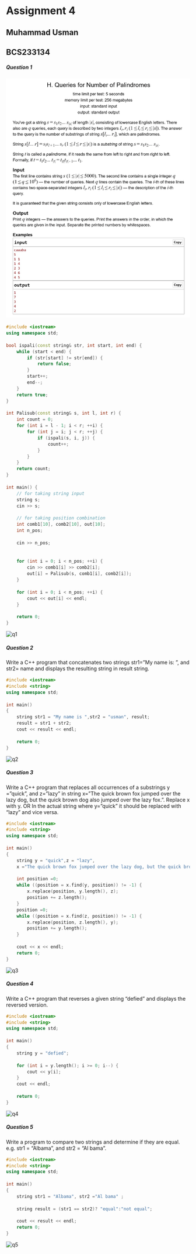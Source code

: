 # Assignment 4 
## Muhammad Usman
## BCS233134

##### Question 1
![q1](img/question1i.png)
```cpp
#include <iostream>
using namespace std;

bool ispali(const string& str, int start, int end) {
    while (start < end) {
        if (str[start] != str[end]) {
            return false;
        }
        start++;
        end--;
    }
    return true;
}

int Palisub(const string& s, int l, int r) {
    int count = 0;
    for (int i = l - 1; i < r; ++i) {
        for (int j = i; j < r; ++j) {
            if (ispali(s, i, j)) {
                count++;
            }
        }
    }
    return count;
}

int main() {
    // for taking string input
    string s;
    cin >> s;
    
    // for taking position combination
    int comb1[10], comb2[10], out[10];
    int n_pos;
    
    cin >> n_pos;
    

    for (int i = 0; i < n_pos; ++i) {
        cin >> comb1[i] >> comb2[i];
        out[i] = Palisub(s, comb1[i], comb2[i]);
    }
    
    for (int i = 0; i < n_pos; ++i) {
        cout << out[i] << endl;
    }
    
    return 0;
}

```
![q1](/img/question1.png)
##### Question 2
Write a C++ program that concatenates two strings str1=”My name is: ”, and str2= name and displays the resulting string in result string.

```cpp
#include <iostream>
#include <string>
using namespace std;

int main()
{
    string str1 = "My name is ",str2 = "usman", result;
    result = str1 + str2;
    cout << result << endl;
    
    return 0;
}

```
![q2](/img/question2.png)
##### Question 3
Write a C++ program that replaces all occurrences of a substrings y =”quick”, and z=”lazy” in string x=”The quick brown fox jumped over the lazy dog, but the quick brown dog also jumped over the lazy fox.”. Replace x with y. OR In the actual string where y=”quick” it should be replaced with “lazy” and vice versa. 
```cpp
#include <iostream>
#include <string>
using namespace std;

int main()
{
    string y = "quick",z = "lazy",
    x ="The quick brown fox jumped over the lazy dog, but the quick brown dog also jumped over the lazy fox",last;
    
    int position =0;
    while ((position = x.find(y, position)) != -1) {
        x.replace(position, y.length(), z);
        position += z.length();
    }
    position =0;
    while ((position = x.find(z, position)) != -1) {
        x.replace(position, z.length(), y);
        position += y.length();
    }
    
    cout << x << endl;
    return 0;
}

```
![q3](/img/question3.png)
##### Question 4
Write a C++ program that reverses a given string “defied” and displays the reversed version.
```cpp
#include <iostream>
#include <string>
using namespace std;

int main()
{
    string y = "defied";
    
    for (int i = y.length(); i >= 0; i--) {
        cout << y[i];
    }
    cout << endl;
  
    return 0;
}

```
![q4](/img/question4.png)
##### Question 5
Write a program to compare two strings and determine if they are equal. e.g. str1 = “Albama”, and str2 = “Al bama”.
```cpp
#include <iostream>
#include <string>
using namespace std;

int main()
{
    string str1 = "Albama", str2 ="Al bama" ;
    
    string result = (str1 == str2)? "equal":"not equal";
  
    cout << result << endl;
    return 0;
}

```
![q5](/img/question5.png)
